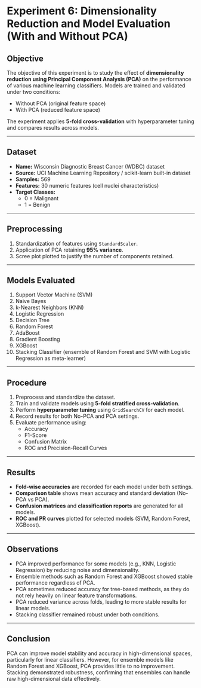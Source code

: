 # Experiment 6: Dimensionality Reduction and Model Evaluation (With and Without PCA)

## Objective
The objective of this experiment is to study the effect of **dimensionality reduction using Principal Component Analysis (PCA)** on the performance of various machine learning classifiers. Models are trained and validated under two conditions:
- Without PCA (original feature space)
- With PCA (reduced feature space)

The experiment applies **5-fold cross-validation** with hyperparameter tuning and compares results across models.

---

## Dataset
- **Name:** Wisconsin Diagnostic Breast Cancer (WDBC) dataset  
- **Source:** UCI Machine Learning Repository / scikit-learn built-in dataset  
- **Samples:** 569  
- **Features:** 30 numeric features (cell nuclei characteristics)  
- **Target Classes:**  
  - 0 = Malignant  
  - 1 = Benign  

---

## Preprocessing
1. Standardization of features using `StandardScaler`.
2. Application of PCA retaining **95% variance**.  
3. Scree plot plotted to justify the number of components retained.

---

## Models Evaluated
1. Support Vector Machine (SVM)  
2. Naive Bayes  
3. k-Nearest Neighbors (KNN)  
4. Logistic Regression  
5. Decision Tree  
6. Random Forest  
7. AdaBoost  
8. Gradient Boosting  
9. XGBoost  
10. Stacking Classifier (ensemble of Random Forest and SVM with Logistic Regression as meta-learner)

---

## Procedure
1. Preprocess and standardize the dataset.  
2. Train and validate models using **5-fold stratified cross-validation**.  
3. Perform **hyperparameter tuning** using `GridSearchCV` for each model.  
4. Record results for both No-PCA and PCA settings.  
5. Evaluate performance using:  
   - Accuracy  
   - F1-Score  
   - Confusion Matrix  
   - ROC and Precision-Recall Curves  

---

## Results
- **Fold-wise accuracies** are recorded for each model under both settings.  
- **Comparison table** shows mean accuracy and standard deviation (No-PCA vs PCA).  
- **Confusion matrices** and **classification reports** are generated for all models.  
- **ROC and PR curves** plotted for selected models (SVM, Random Forest, XGBoost).  

---

## Observations
- PCA improved performance for some models (e.g., KNN, Logistic Regression) by reducing noise and dimensionality.  
- Ensemble methods such as Random Forest and XGBoost showed stable performance regardless of PCA.  
- PCA sometimes reduced accuracy for tree-based methods, as they do not rely heavily on linear feature transformations.  
- PCA reduced variance across folds, leading to more stable results for linear models.  
- Stacking classifier remained robust under both conditions.

---

## Conclusion
PCA can improve model stability and accuracy in high-dimensional spaces, particularly for linear classifiers. However, for ensemble models like Random Forest and XGBoost, PCA provides little to no improvement. Stacking demonstrated robustness, confirming that ensembles can handle raw high-dimensional data effectively.


